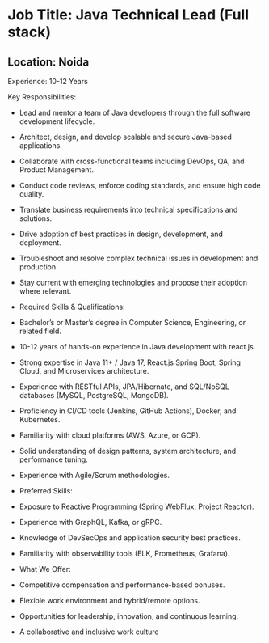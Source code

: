 # Job Title: Java Technical Lead (Full stack)

## Location: Noida
Experience: 10-12 Years  

Key Responsibilities:  

- Lead and mentor a team of Java developers through the full software development lifecycle.
- Architect, design, and develop scalable and secure Java-based applications.
- Collaborate with cross-functional teams including DevOps, QA, and Product Management.
- Conduct code reviews, enforce coding standards, and ensure high code quality.
- Translate business requirements into technical specifications and solutions.
- Drive adoption of best practices in design, development, and deployment.
- Troubleshoot and resolve complex technical issues in development and production.
- Stay current with emerging technologies and propose their adoption where relevant.
- Required Skills & Qualifications:

- Bachelor’s or Master’s degree in Computer Science, Engineering, or related field.
- 10-12 years of hands-on experience in Java development with react.js.
- Strong expertise in Java 11+ / Java 17, React.js Spring Boot, Spring Cloud, and Microservices architecture.
- Experience with RESTful APIs, JPA/Hibernate, and SQL/NoSQL databases (MySQL, PostgreSQL, MongoDB).
- Proficiency in CI/CD tools (Jenkins, GitHub Actions), Docker, and Kubernetes.
- Familiarity with cloud platforms (AWS, Azure, or GCP).
- Solid understanding of design patterns, system architecture, and performance tuning.
- Experience with Agile/Scrum methodologies.
- Preferred Skills:

- Exposure to Reactive Programming (Spring WebFlux, Project Reactor).
- Experience with GraphQL, Kafka, or gRPC.
- Knowledge of DevSecOps and application security best practices.
- Familiarity with observability tools (ELK, Prometheus, Grafana).
- What We Offer:

- Competitive compensation and performance-based bonuses.
- Flexible work environment and hybrid/remote options.
- Opportunities for leadership, innovation, and continuous learning.
- A collaborative and inclusive work culture
